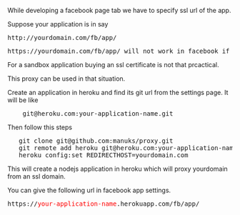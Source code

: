 While developing a facebook page tab we have to specify ssl url of the app. 

Suppose your application is in say
<pre>
http://yourdomain.com/fb/app/
</pre>
<pre>
https://yourdomain.com/fb/app/ will not work in facebook if you do not have a valid ssl certificate.
</pre>
For a sandbox application buying an ssl certificate is not that prcactical.

This proxy can be used in that situation.

Create an application in heroku and find its git url from the settings page. 
It will be like 
<pre>
    git@heroku.com:your-application-name.git
</pre>

Then follow this steps

<pre>
   git clone git@github.com:manuks/proxy.git
   git remote add heroku git@heroku.com:your-application-name.git
   heroku config:set REDIRECTHOST=yourdomain.com
</pre>

This will create a nodejs application in heroku which will proxy yourdomain from an ssl domain.

You can give the following url in facebook app settings.
<pre>
https://<font color='red'>your-application-name</font>.herokuapp.com/fb/app/
</pre>
